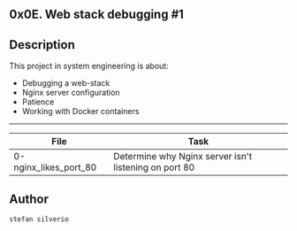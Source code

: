 0x0E. Web stack debugging #1
---
## Description

This project in system engineering is about:
* Debugging a web-stack
* Nginx server configuration
* Patience
* Working with Docker containers

---
File|Task
---|---
0-nginx_likes_port_80 | Determine why Nginx server isn't listening on port 80

## Author
`stefan silverio`